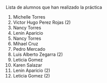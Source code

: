 ﻿Lista de alumnos que han realizado la práctica
1. Michelle Torres
1. Victor Hugo Perez Rojas (2)
1. Nancy Torres
1. Lenin Aparicio
1. Nancy Torres
5. Mihael Cruz
6. Pedro Mercado
7. Luis Alberto Zegarra (2)
8. Leticia Gomez
9. Karen Salazar
10. Lenin Aparicio (2)
11. Leticia Gomez (2)
